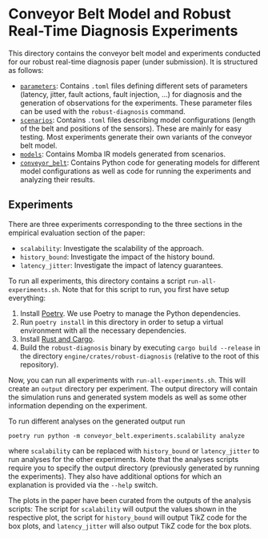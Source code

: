 # Conveyor Belt Model and Robust Real-Time Diagnosis Experiments

This directory contains the conveyor belt model and experiments conducted for our robust real-time diagnosis paper (under submission). It is structured as follows:

- [`parameters`](parameters): Contains `.toml` files defining different sets of parameters (latency, jitter, fault actions, fault injection, …) for diagnosis and the generation of observations for the experiments. These parameter files can be used with the `robust-diagnosis` command.
- [`scenarios`](scenarios): Contains `.toml` files describing model configurations (length of the belt and positions of the sensors). These are mainly for easy testing. Most experiments generate their own variants of the conveyor belt model.
- [`models`](models): Contains Momba IR models generated from scenarios.
- [`conveyor_belt`](conveyor_belt): Contains Python code for generating models for different model configurations as well as code for running the experiments and analyzing their results.

## Experiments

There are three experiments corresponding to the three sections in the empirical evaluation section of the paper:

- `scalability`: Investigate the scalability of the approach.
- `history_bound`: Investigate the impact of the history bound.
- `latency_jitter`: Investigate the impact of latency guarantees.

To run all experiments, this directory contains a script `run-all-experiments.sh`. Note that for this script to run, you first have setup everything:

1. Install [Poetry](https://python-poetry.org/). We use Poetry to manage the Python dependencies.
2. Run `poetry install` in this directory in order to setup a virtual environment with all the necessary dependencies.
3. Install [Rust and Cargo](https://rustup.rs/).
4. Build the `robust-diagnosis` binary by executing `cargo build --release` in the directory `engine/crates/robust-diagnosis` (relative to the root of this repository).

Now, you can run all experiments with `run-all-experiments.sh`. This will create an `output` directory per experiment. The output directory will contain the simulation runs and generated system models as well as some other information depending on the experiment.

To run different analyses on the generated output run

```
poetry run python -m conveyor_belt.experiments.scalability analyze
```

where `scalability` can be replaced with `history_bound` or `latency_jitter` to run analyses for the other experiments. Note that the analyses scripts require you to specify the output directory (previously generated by running the experiments). They also have additional options for which an explanation is provided via the `--help` switch.

The plots in the paper have been curated from the outputs of the analysis scripts: The script for `scalability` will output the values shown in the respective plot, the script for `history_bound` will output TikZ code for the box plots, and `latency_jitter` will also output TikZ code for the box plots.
